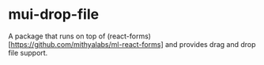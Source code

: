 # mui-drop-file
A package that runs on top of (react-forms)[https://github.com/mithyalabs/ml-react-forms] and provides drag and drop file support.
